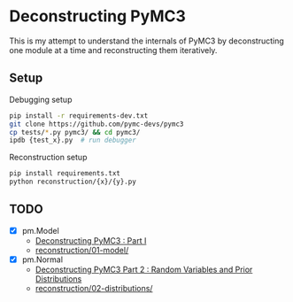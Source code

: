 # Deconstructing PyMC3

This is my attempt to understand the internals of PyMC3
by deconstructing one module at a time and reconstructing them iteratively.

## Setup

Debugging setup

```bash
pip install -r requirements-dev.txt
git clone https://github.com/pymc-devs/pymc3
cp tests/*.py pymc3/ && cd pymc3/
ipdb {test_x}.py  # run debugger
```

Reconstruction setup

```bash
pip install requirements.txt
python reconstruction/{x}/{y}.py
```

## TODO

- [x] pm.Model
  - [Deconstructing PyMC3 : Part I](http://antithesis.pub/pymc3/deconstruction/2019/11/06/deconstructing-pymc3-part-i.html)
  - [reconstruction/01-model/](reconstruction/01-model/)
- [x] pm.Normal
  - [Deconstructing PyMC3 Part 2 : Random Variables and Prior Distributions](http://antithesis.pub/pymc3/deconstruction/2019/11/22/deconstructing-pymc3-part-2.html)
  - [reconstruction/02-distributions/](reconstruction/02-distributions/)
